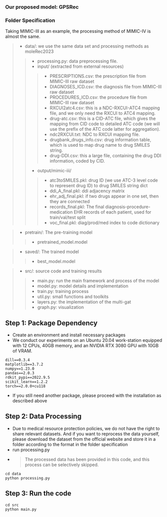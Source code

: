 ### Our proposed model: **GPSRec**

### Folder Specification
Taking MIMIC-III as an example, the processing method of MIMIC-IV is almost the same.
> - data/: we use the same data set and processing methods as moleRec2023
>> - processing.py: data preprocessing file.  
>> - input/ (extracted from external resources)
>>> - PRESCRIPTIONS.csv: the prescription file from MIMIC-III raw dataset  
>>> - DIAGNOSES_ICD.csv: the diagnosis file from MIMIC-III raw dataset  
>>> - PROCEDURES_ICD.csv: the procedure file from MIMIC-III raw dataset  
>>> - RXCUI2atc4.csv: this is a NDC-RXCUI-ATC4 mapping file, and we only need the RXCUI to ATC4 mapping.
>>> - drug-atc.csv: this is a CID-ATC file, which gives the mapping from CID code to detailed ATC code (we will use the prefix of the ATC code latter for aggregation).
>>> - ndc2RXCUI.txt: NDC to RXCUI mapping file.
>>> - drugbank_drugs_info.csv: drug information table, which is used to map drug name to drug SMILES string.  
>>> - drug-DDI.csv: this a large file, containing the drug DDI information, coded by CID.
>> - output/mimic-iii/
>>> - atc3toSMILES.pkl: drug ID (we use ATC-3 level code to represent drug ID) to drug SMILES string dict
>>> - ddi_A_final.pkl: ddi adjacency matrix
>>> - ehr_adj_final.pkl: if two drugs appear in one set, then they are connected
>>> - records_final.pkl: The final diagnosis-procedure-medication EHR records of each patient, used for train/val/test split
>>> - voc_final.pkl: diag/prod/med index to code dictionary

> - pretrain/: The pre-training model
>> - pretrained_model.model

> - saved/: The trained model
>> - best_model.model

> - src/: source code and training results
>> - main.py: run the main framework and process of the model
>> - model.py: model details and implementation
>> - train.py: training process
>> - util.py: small functions and toolkits
>> - layers.py: the implementation of the multi-gat
>> - graph.py: visualization

## Step 1: Package Dependency  
- Create an environment and install necessary packages
- We conduct our experiments on an Ubuntu 20.04 work-station equipped with 12 CPUs, 40GB memory, and an
NVIDIA RTX 3080 GPU with 10GB of VRAM.
```requirements
dill==0.3.4
matplotlib==3.7.2
numpy==1.23.0
pandas==2.0.3
rdkit_pypi==2022.9.5
scikit_learn==1.2.2
torch==2.0.0+cu118
```
- If you still need another package, please proceed with the installation as described above

## Step 2: Data Processing  
- Due to medical resource protection policies, we do not have the right to share relevant datasets. And if you want to reprocess the data yourself, please download the dataset from the official website and store it in a folder according to the format in the folder specification
- run processing.py
- > The processed data has been provided in this code, and this process can be selectively skipped.
```angular2html
cd data
python processing.py
```

## Step 3: Run the code  
```angular2html
cd src
python main.py
```

